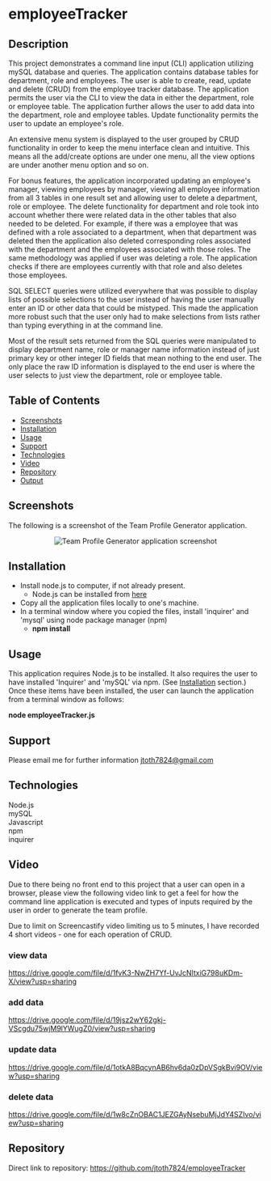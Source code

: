 # employeeTracker

## Description

This project demonstrates a command line input (CLI) application utilizing mySQL database and queries.   The application contains database tables for department, role and employees.   The user is able to create, read, update and delete (CRUD) from the employee tracker database.   The application permits the user via the CLI to view the data in either the department, role or employee table.  The application further allows the user to add data into the department, role and employee tables.  Update functionality permits the user to update an employee's role.

An extensive menu system is displayed to the user grouped by CRUD functionality in order to keep the menu interface clean and intuitive.   This means all the add/create options are under one menu, all the view options are under another menu option and so on.

For bonus features, the application incorporated updating an employee's manager, viewing employees by manager, viewing all employee information from all 3 tables in one result set and allowing user to delete a department, role or employee.  The delete functionality for department and role took into account whether there were related data in the other tables that also needed to be deleted.  For example, if there was a employee that was defined with a role associated to a department, when that department was deleted then the application also deleted corresponding roles associated with the department and the employees associated with those roles.   The same methodology was applied if user was deleting a role.  The application checks if there are employees currently with that role and also deletes those employees.

SQL SELECT queries were utilized everywhere that was possible to display lists of possible selections to the user instead of having the user manually enter an ID or other data that could be mistyped.   This made the application more robust such that the user only had to make selections from lists rather than typing everything in at the command line.

Most of the result sets returned from the SQL queries were manipulated to display department name, role or manager name information instead of just primary key or other integer ID fields that mean nothing to the end user.  The only place the raw ID information is displayed to the end user is where the user selects to just view the department, role or employee table.

## Table of Contents

* [Screenshots](#Screenshots)
* [Installation](#Installation)
* [Usage](#Usage)
* [Support](#Support)
* [Technologies](#Technologies)
* [Video](#Video)
* [Repository](#Repository)
* [Output](#Output)

## Screenshots
 
The following is a screenshot of the Team Profile Generator application.

<p align="center">
  <img src="./Develop/images/teamProfileGenerator.png" alt="Team Profile Generator application screenshot">
</p>

## Installation

* Install node.js to computer, if not already present.
    * Node.js can be installed from [here](https://nodejs.org/en/)
* Copy all the application files locally to one's machine.
* In a terminal window where you copied the files, install 'inquirer' and 'mysql' using node package manager (npm)
    * **npm install**

## Usage

This application requires Node.js to be installed.  It also requires the user to have installed 'Inquirer' and 'mySQL' via npm.  (See [Installation](#installation) section.)  Once these items have been installed, the user can launch the application from a terminal window as follows:

**node employeeTracker.js**

## Support

Please email me for further information jtoth7824@gmail.com


## Technologies

<div>Node.js</div>
<div>mySQL</div>
<div>Javascript</div>
<div>npm</div>
<div>inquirer</div>

## Video

Due to there being no front end to this project that a user can open in a browser, please view the following video link to get a feel for how the command line application is executed and types of inputs required by the user in order to generate the team profile.

Due to limit on Screencastify video limiting us to 5 minutes, I have recorded 4 short videos - one for each operation of CRUD.

### view data
https://drive.google.com/file/d/1fvK3-NwZH7Yf-UvJcNltxiG798uKDm-X/view?usp=sharing

### add data
https://drive.google.com/file/d/19jsz2wY62gkj-VScgdu75wjM9lYWugZ0/view?usp=sharing

### update data
https://drive.google.com/file/d/1otkA8BqcynAB6hv6da0zDpVSgkBvi9OV/view?usp=sharing

### delete data
https://drive.google.com/file/d/1w8cZnOBAC1JEZGAyNsebuMjJdY4SZIvo/view?usp=sharing


## Repository

Direct link to repository:  https://github.com/jtoth7824/employeeTracker